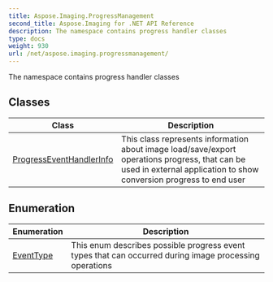 ```yaml
---
title: Aspose.Imaging.ProgressManagement
second_title: Aspose.Imaging for .NET API Reference
description: The namespace contains progress handler classes
type: docs
weight: 930
url: /net/aspose.imaging.progressmanagement/
---
```

The namespace contains progress handler classes

## Classes

| Class | Description |
| --- | --- |
| [ProgressEventHandlerInfo](./progresseventhandlerinfo/) | This class represents information about image load/save/export operations progress, that can be used in external application to show conversion progress to end user |
## Enumeration

| Enumeration | Description |
| --- | --- |
| [EventType](./eventtype/) | This enum describes possible progress event types that can occurred during image processing operations |


